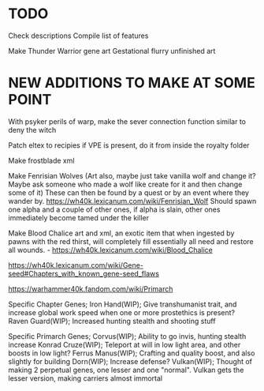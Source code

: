 # TODO

Check descriptions
Compile list of features

Make Thunder Warrior gene art
Gestational flurry unfinished art


# NEW ADDITIONS TO MAKE AT SOME POINT

With psyker perils of warp, make the sever connection function similar to deny the witch

Patch eltex to recipies if VPE is present, do it from inside the royalty folder

Make frostblade xml

Make Fenrisian Wolves (Art also, maybe just take vanilla wolf and change it? Maybe ask someone who made a wolf like create for it and then change some of it)
These can then be found by a quest or by an event where they wander by. https://wh40k.lexicanum.com/wiki/Fenrisian_Wolf 
Should spawn one alpha and a couple of other ones, if alpha is slain, other ones immediately become tamed under the killer


Make Blood Chalice art and xml, an exotic item that when ingested by pawns with the red thirst, will completely fill essentially all need and restore all wounds. - https://wh40k.lexicanum.com/wiki/Blood_Chalice 


https://wh40k.lexicanum.com/wiki/Gene-seed#Chapters_with_known_gene-seed_flaws


https://warhammer40k.fandom.com/wiki/Primarch 


Specific Chapter Genes;
Iron Hand(WIP); Give transhumanist trait, and increase global work speed when one or more prostethics is present? 
Raven Guard(WIP); Increased hunting stealth and shooting stuff

Specific Primarch Genes;
Corvus(WIP); Ability to go invis, hunting stealth increase
Konrad Cruze(WIP); Teleport at will in low light area, and other boosts in low light?
Ferrus Manus(WIP); Crafting and quality boost, and also slightly for building
Dorn(WIP); Increase defense?
Vulkan(WIP); Thought of making 2 perpetual genes, one lesser and one "normal". Vulkan gets the lesser version, making carriers almost immortal